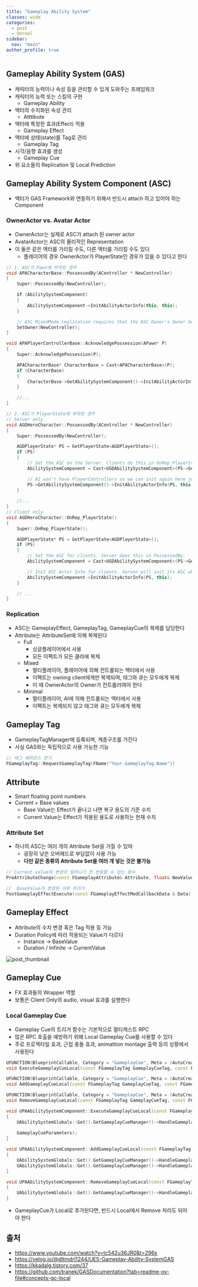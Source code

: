 ```yaml
---
title: "Gameplay Ability System"
classes: wide
categories: 
  - post
  - Unreal
sidebar:
  nav: "main"
author_profile: true
---
```


## Gameplay Ability System (GAS)
* 캐릭터의 능력이나 속성 등을 관리할 수 있게 도와주는 프레임워크
* 캐릭터의 능력 또는 스킬의 구현
  * Gameplay Ability
* 액터의 수치화된 속성 관리
  * Atttibute
* 액터에 특정한 효과(Effect) 적용  
  * Gameplay Effect
* 액터에 상태(state)를 Tag로 관리 
  * Gameplay Tag
* 시각/음향 효과를 생성
  * Gameplay Cue
* 위 요소들의 Replication 및 Local Prediction

## Gameplay Ability System Component (ASC)
* 액터가 GAS Framework와 연동하기 위해서 반드시 attach 하고 있어야 하는 Component

### OwnerActor vs. Avatar Actor
* OwnerActor는 실제로 ASC가 attach 된 owner actor
* AvatarActor는 ASC의 물리적인 Representation
* 이 둘은 같은 액터를 가리킬 수도, 다른 액터를 가리킬 수도 있다
  * 플레이어의 경우 OwnerActor가 PlayerState인 경우가 있을 수 있다고 한다

```c++
// 1. ASC가 Pawn에 부착된 경우
void APACharacterBase::PossessedBy(AController * NewController)
{
	Super::PossessedBy(NewController);

	if (AbilitySystemComponent)
	{
		AbilitySystemComponent->InitAbilityActorInfo(this, this);
	}

	// ASC MixedMode replication requires that the ASC Owner's Owner be the Controller.
	SetOwner(NewController);
}

void APAPlayerControllerBase::AcknowledgePossession(APawn* P)
{
	Super::AcknowledgePossession(P);

	APACharacterBase* CharacterBase = Cast<APACharacterBase>(P);
	if (CharacterBase)
	{
		CharacterBase->GetAbilitySystemComponent()->InitAbilityActorInfo(CharacterBase, CharacterBase);
	}

	//...
}

// 2. ASC가 PlayerState에 부착된 경우
// Server only
void AGDHeroCharacter::PossessedBy(AController * NewController)
{
	Super::PossessedBy(NewController);

	AGDPlayerState* PS = GetPlayerState<AGDPlayerState>();
	if (PS)
	{
		// Set the ASC on the Server. Clients do this in OnRep_PlayerState()
		AbilitySystemComponent = Cast<UGDAbilitySystemComponent>(PS->GetAbilitySystemComponent());

		// AI won't have PlayerControllers so we can init again here just to be sure. No harm in initing twice for heroes that have PlayerControllers.
		PS->GetAbilitySystemComponent()->InitAbilityActorInfo(PS, this);
	}
	
	//...
}
// Client only
void AGDHeroCharacter::OnRep_PlayerState()
{
	Super::OnRep_PlayerState();

	AGDPlayerState* PS = GetPlayerState<AGDPlayerState>();
	if (PS)
	{
		// Set the ASC for clients. Server does this in PossessedBy.
		AbilitySystemComponent = Cast<UGDAbilitySystemComponent>(PS->GetAbilitySystemComponent());

		// Init ASC Actor Info for clients. Server will init its ASC when it possesses a new Actor.
		AbilitySystemComponent->InitAbilityActorInfo(PS, this);
	}

	// ...
}
```

### Replication
* ASC는 GameplayEffect, GameplayTag, GameplayCue의 복제를 담당한다
* Attribute는 AttributeSet에 의해 복제된다
  * Full
    * 싱글플레이어에서 사용 
    * 모든 이펙트가 모든 클라에 복제
  * Mixed
    * 멀티플레이어, 플레이어에 의해 컨트롤되는 액터에서 사용
    * 이펙트는 owning client에게만 복제되며, 태그와 큐는 모두에게 복제
    * 이 때 OwnerActor의 Owner가 컨트롤러여야 한다
  * Minimal 
    * 멀티플레이어, AI에 의해 컨트롤되는 액터에서 사용
    * 이펙트는 복제되지 않고 태그와 큐는 모두에게 복제

## Gameplay Tag
* GameplayTagManager에 등록되며, 계층구조를 가진다
* 사실 GAS와는 독립적으로 사용 가능한 기능

```c++
// 태그 레퍼런스 얻기
FGameplayTag::RequestGameplayTag(FName("Your.GameplayTag.Name"))
```

## Attribute
* Smart floating point numbers
* Current + Base values
  * Base Value는 Effect가 끝나고 나면 복구 용도의 기준 수치
  * Current Value는 Effect가 적용된 용도로 사용하는 현재 수치

### Attribute Set
* 하나의 ASC는 여러 개의 Attribute Set을 가질 수 있따
  * 굉장히 낮은 오버헤드로 부담없이 사용 가능
  * **다만 같은 종류의 Attribute Set을 여러 개 넣는 것은 불가능**

```c++
// Current value의 변경이 일어나기 전 반응할 수 있는 함수
PreAttributeChange(const FGameplayAttribute& Attribute, float& NewValue);

//  BaseValue가 변경된 이후 트리거
PostGameplayEffectExecute(const FGameplayEffectModCallbackData & Data);
```

## Gameplay Effect
* Attribute의 수치 변경 혹은 Tag 적용 등 가능
* Duration Policy에 따라 적용되는 Value가 다르다
  * Instance -> BaseValue
  * Duration / Infinite -> CurrentValue

![post_thumbnail](/assets/images/GAS/ge.png)

## Gameplay Cue
* FX 효과들의 Wrapper 역할
* 보통은 Client Only의 audio, visual 효과를 실행한다

### Local Gameplay Cue
* Gameplay Cue의 트리거 함수는 기본적으로 멀티캐스트 RPC
* 많은 RPC 호출을 예방하기 위해 Local Gameplay Cue를 사용할 수 있다
* 주로 프로젝타일 효과, 근접 충돌 효과, animattion montage 출력 등의 상황에서 사용된다

```c++
UFUNCTION(BlueprintCallable, Category = "GameplayCue", Meta = (AutoCreateRefTerm = "GameplayCueParameters", GameplayTagFilter = "GameplayCue"))
void ExecuteGameplayCueLocal(const FGameplayTag GameplayCueTag, const FGameplayCueParameters& GameplayCueParameters);

UFUNCTION(BlueprintCallable, Category = "GameplayCue", Meta = (AutoCreateRefTerm = "GameplayCueParameters", GameplayTagFilter = "GameplayCue"))
void AddGameplayCueLocal(const FGameplayTag GameplayCueTag, const FGameplayCueParameters& GameplayCueParameters);

UFUNCTION(BlueprintCallable, Category = "GameplayCue", Meta = (AutoCreateRefTerm = "GameplayCueParameters", GameplayTagFilter = "GameplayCue"))
void RemoveGameplayCueLocal(const FGameplayTag GameplayCueTag, const FGameplayCueParameters& GameplayCueParameters);

void UPAAbilitySystemComponent::ExecuteGameplayCueLocal(const FGameplayTag GameplayCueTag, const FGameplayCueParameters & GameplayCueParameters)
{
	UAbilitySystemGlobals::Get().GetGameplayCueManager()->HandleGameplayCue(GetOwner(), GameplayCueTag, EGameplayCueEvent::Type::Executed, 
    
    GameplayCueParameters);
}

void UPAAbilitySystemComponent::AddGameplayCueLocal(const FGameplayTag GameplayCueTag, const FGameplayCueParameters & GameplayCueParameters)
{
	UAbilitySystemGlobals::Get().GetGameplayCueManager()->HandleGameplayCue(GetOwner(), GameplayCueTag, EGameplayCueEvent::Type::OnActive, GameplayCueParameters);
	UAbilitySystemGlobals::Get().GetGameplayCueManager()->HandleGameplayCue(GetOwner(), GameplayCueTag, EGameplayCueEvent::Type::WhileActive, GameplayCueParameters);
}

void UPAAbilitySystemComponent::RemoveGameplayCueLocal(const FGameplayTag GameplayCueTag, const FGameplayCueParameters & GameplayCueParameters)
{
	UAbilitySystemGlobals::Get().GetGameplayCueManager()->HandleGameplayCue(GetOwner(), GameplayCueTag, EGameplayCueEvent::Type::Removed, GameplayCueParameters);
}
```

* GameplayCue가 Local로 추가된다면, 반드시 Local에서 Remove 처리도 되어야 한다

## 출처
* https://www.youtube.com/watch?v=tc542u36JR0&t=296s
* https://velog.io/@dltmdrl1244/UE5-Gameplay-Ability-SystemGAS
* https://kkadalg.tistory.com/37
* https://github.com/tranek/GASDocumentation?tab=readme-ov-file#concepts-gc-local
